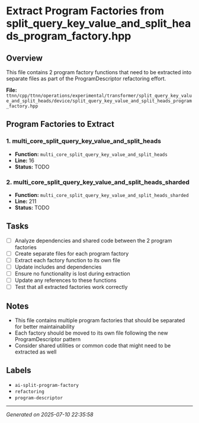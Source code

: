 # Extract Program Factories from split_query_key_value_and_split_heads_program_factory.hpp

## Overview
This file contains 2 program factory functions that need to be extracted into separate files as part of the ProgramDescriptor refactoring effort.

**File:** `ttnn/cpp/ttnn/operations/experimental/transformer/split_query_key_value_and_split_heads/device/split_query_key_value_and_split_heads_program_factory.hpp`

## Program Factories to Extract

### 1. multi_core_split_query_key_value_and_split_heads
- **Function:** `multi_core_split_query_key_value_and_split_heads`
- **Line:** 16
- **Status:** TODO

### 2. multi_core_split_query_key_value_and_split_heads_sharded
- **Function:** `multi_core_split_query_key_value_and_split_heads_sharded`
- **Line:** 211
- **Status:** TODO

## Tasks

- [ ] Analyze dependencies and shared code between the 2 program factories
- [ ] Create separate files for each program factory
- [ ] Extract each factory function to its own file
- [ ] Update includes and dependencies
- [ ] Ensure no functionality is lost during extraction
- [ ] Update any references to these functions
- [ ] Test that all extracted factories work correctly

## Notes
- This file contains multiple program factories that should be separated for better maintainability
- Each factory should be moved to its own file following the new ProgramDescriptor pattern
- Consider shared utilities or common code that might need to be extracted as well

## Labels
- `ai-split-program-factory`
- `refactoring`
- `program-descriptor`

---
*Generated on 2025-07-10 22:35:58*
